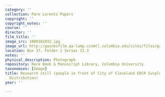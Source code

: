 ```yaml
---
category: ''
collection: Pare Lorentz Papers
copyright: ''
copyright_notes: ''
course: ''
director: ''
film_title: ''
image_src: 1000102032.jpg
image_url: http://gainesfilm.qa-lamp.ccnmtl.columbia.edu/sites/files/gainesfilm/images/1000102032.jpg
location: Box 37, Folder 2 Series II.3
notes: ''
physical_description: Photograph
repository: Rare Book & Manuscript Library, Columbia University
taxonomies: [Image]
title: Research still (people in front of City of Cleveland EDCR Surplus Commodities
  Distribution)
year: ''

---
```

